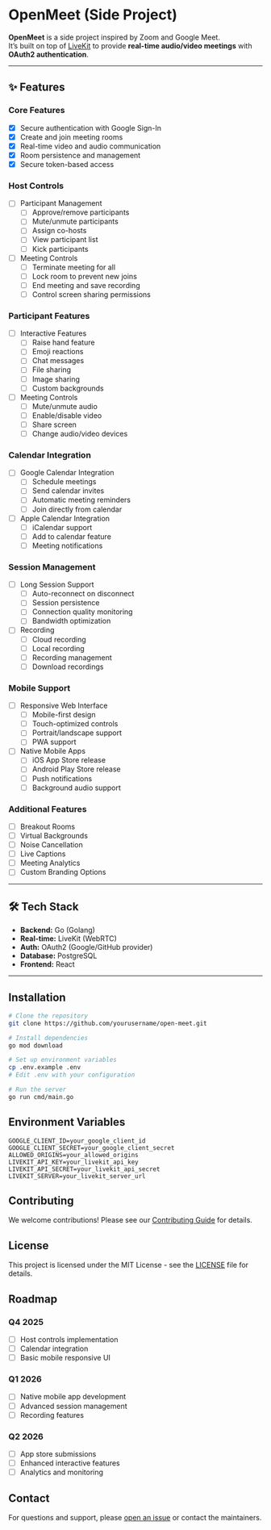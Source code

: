 # OpenMeet (Side Project)

**OpenMeet** is a side project inspired by Zoom and Google Meet.  
It’s built on top of [LiveKit](https://github.com/livekit/livekit) to provide **real-time audio/video meetings** with **OAuth2 authentication**.

---

## ✨ Features

### Core Features
- [x] Secure authentication with Google Sign-In
- [x] Create and join meeting rooms
- [x] Real-time video and audio communication
- [x] Room persistence and management
- [x] Secure token-based access

### Host Controls
- [ ] Participant Management
  - [ ] Approve/remove participants
  - [ ] Mute/unmute participants
  - [ ] Assign co-hosts
  - [ ] View participant list
  - [ ] Kick participants
- [ ] Meeting Controls
  - [ ] Terminate meeting for all
  - [ ] Lock room to prevent new joins
  - [ ] End meeting and save recording
  - [ ] Control screen sharing permissions

### Participant Features
- [ ] Interactive Features
  - [ ] Raise hand feature
  - [ ] Emoji reactions
  - [ ] Chat messages
  - [ ] File sharing
  - [ ] Image sharing
  - [ ] Custom backgrounds
- [ ] Meeting Controls
  - [ ] Mute/unmute audio
  - [ ] Enable/disable video
  - [ ] Share screen
  - [ ] Change audio/video devices

### Calendar Integration
- [ ] Google Calendar Integration
  - [ ] Schedule meetings
  - [ ] Send calendar invites
  - [ ] Automatic meeting reminders
  - [ ] Join directly from calendar
- [ ] Apple Calendar Integration
  - [ ] iCalendar support
  - [ ] Add to calendar feature
  - [ ] Meeting notifications

### Session Management
- [ ] Long Session Support
  - [ ] Auto-reconnect on disconnect
  - [ ] Session persistence
  - [ ] Connection quality monitoring
  - [ ] Bandwidth optimization
- [ ] Recording
  - [ ] Cloud recording
  - [ ] Local recording
  - [ ] Recording management
  - [ ] Download recordings

### Mobile Support
- [ ] Responsive Web Interface
  - [ ] Mobile-first design
  - [ ] Touch-optimized controls
  - [ ] Portrait/landscape support
  - [ ] PWA support
- [ ] Native Mobile Apps
  - [ ] iOS App Store release
  - [ ] Android Play Store release
  - [ ] Push notifications
  - [ ] Background audio support

### Additional Features
- [ ] Breakout Rooms
- [ ] Virtual Backgrounds
- [ ] Noise Cancellation
- [ ] Live Captions
- [ ] Meeting Analytics
- [ ] Custom Branding Options

---

## 🛠️ Tech Stack
- **Backend:** Go (Golang)
- **Real-time:** LiveKit (WebRTC)
- **Auth:** OAuth2 (Google/GitHub provider)
- **Database:** PostgreSQL
- **Frontend:** React

---

## Installation

```bash
# Clone the repository
git clone https://github.com/yourusername/open-meet.git

# Install dependencies
go mod download

# Set up environment variables
cp .env.example .env
# Edit .env with your configuration

# Run the server
go run cmd/main.go
```

## Environment Variables

```
GOOGLE_CLIENT_ID=your_google_client_id
GOOGLE_CLIENT_SECRET=your_google_client_secret
ALLOWED_ORIGINS=your_allowed_origins
LIVEKIT_API_KEY=your_livekit_api_key
LIVEKIT_API_SECRET=your_livekit_api_secret
LIVEKIT_SERVER=your_livekit_server_url
```

## Contributing

We welcome contributions! Please see our [Contributing Guide](CONTRIBUTING.md) for details.

## License

This project is licensed under the MIT License - see the [LICENSE](LICENSE) file for details.

## Roadmap

### Q4 2025
- [ ] Host controls implementation
- [ ] Calendar integration
- [ ] Basic mobile responsive UI

### Q1 2026
- [ ] Native mobile app development
- [ ] Advanced session management
- [ ] Recording features

### Q2 2026
- [ ] App store submissions
- [ ] Enhanced interactive features
- [ ] Analytics and monitoring

## Contact

For questions and support, please [open an issue](https://github.com/yourusername/open-meet/issues) or contact the maintainers.
